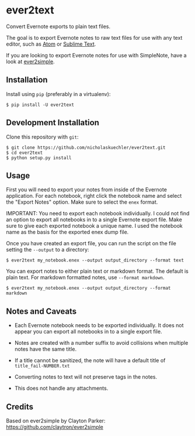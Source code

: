 ever2text
=========

Convert Evernote exports to plain text files.

The goal is to export Evernote notes to raw text files for use with any
text editor, such as [Atom](https://atom.io/) or
[Sublime Text](https://www.sublimetext.com/).

If you are looking to export Evernote notes for use with SimpleNote, have a
look at [ever2simple](https://github.com/claytron/ever2simple).

Installation
------------

Install using ``pip`` (preferably in a virtualenv):

    $ pip install -U ever2text

Development Installation
------------------------

Clone this repository with ``git``:

    $ git clone https://github.com/nicholaskuechler/ever2text.git
    $ cd ever2text
    $ python setup.py install

Usage
-----

First you will need to export your notes from inside of the Evernote
application. For each notebook, right click the notebook name and select the
"Export Notes" option. Make sure to select the ``enex`` format.

IMPORTANT: You need to export each notebook individually. I could not find an
option to export all notebooks in to a single Evernote export file. Make sure
to give each exported notebook a unique name. I used the notebook name as the
basis for the exported enex dump file.

Once you have created an export file, you can run the script on the file
setting the ``--output`` to a directory:

    $ ever2text my_notebook.enex --output output_directory --format text

You can export notes to either plain text or markdown format. The default is
plain text. For markdown formatted notes, use ``--format markdown``.

    $ ever2text my_notebook.enex --output output_directory --format markdown

Notes and Caveats
-----------------

- Each Evernote notebook needs to be exported individually. It does not appear
  you can export all notebooks in to a single export file.

- Notes are created with a number suffix to avoid collisions when multiple
  notes have the same title.

- If a title cannot be sanitized, the note will have a default title of
  ``title_fail-NUMBER.txt``

- Converting notes to text will not preserve tags in the notes.

- This does not handle any attachments.

Credits
-------

Based on ever2simple by Clayton Parker: https://github.com/claytron/ever2simple
